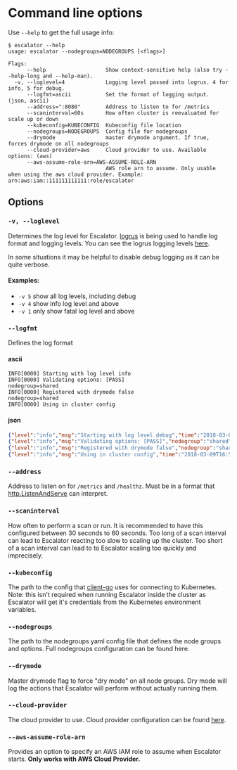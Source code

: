 # Command line options

Use `--help` to get the full usage info:

```
$ escalator --help
usage: escalator --nodegroups=NODEGROUPS [<flags>]

Flags:
      --help                   Show context-sensitive help (also try --help-long and --help-man).
  -v, --loglevel=4             Logging level passed into logrus. 4 for info, 5 for debug.
      --logfmt=ascii           Set the format of logging output. (json, ascii)
      --address=":8080"        Address to listen to for /metrics
      --scaninterval=60s       How often cluster is reevaluated for scale up or down
      --kubeconfig=KUBECONFIG  Kubeconfig file location
      --nodegroups=NODEGROUPS  Config file for nodegroups
      --drymode                master drymode argument. If true, forces drymode on all nodegroups
      --cloud-provider=aws     Cloud provider to use. Available options: (aws)
      --aws-assume-role-arn=AWS-ASSUME-ROLE-ARN  
                               AWS role arn to assume. Only usable when using the aws cloud provider. Example: arn:aws:iam::111111111111:role/escalator
```

## Options

### `-v, --loglevel`

Determines the log level for Escalator. [logrus](https://github.com/sirupsen/logrus) is being used to handle log format
and logging levels. You can see the logrus logging levels [here](https://github.com/sirupsen/logrus#level-logging).

In some situations it may be helpful to disable debug logging as it can be quite verbose.

#### Examples:

- `-v 5` show all log levels, including debug
- `-v 4` show info log level and above
- `-v 1` only show fatal log level and above

### `--logfmt`

Defines the log format

#### ascii

```
INFO[0000] Starting with log level info                 
INFO[0000] Validating options: [PASS]                    nodegroup=shared
INFO[0000] Registered with drymode false                 nodegroup=shared
INFO[0000] Using in cluster config          
```

#### json

```json
{"level":"info","msg":"Starting with log level debug","time":"2018-03-09T16:53:33+11:00"}
{"level":"info","msg":"Validating options: [PASS]","nodegroup":"shared","time":"2018-03-09T16:53:33+11:00"}
{"level":"info","msg":"Registered with drymode false","nodegroup":"shared","time":"2018-03-09T16:53:33+11:00"}
{"level":"info","msg":"Using in cluster config","time":"2018-03-09T16:53:33+11:00"}
```

### `--address`

Address to listen on for `/metrics` and `/healthz`. Must be in a format that 
[http.ListenAndServe](https://golang.org/pkg/net/http/#ListenAndServe) can interpret.

### `--scaninterval`

How often to perform a scan or run. It is recommended to have this configured between 30 seconds to 60 seconds.
Too long of a scan interval can lead to Escalator reacting too slow to scaling up the cluster. 
Too short of a scan interval can lead to to Escalator scaling too quickly and imprecisely.

### `--kubeconfig`

The path to the config that [client-go](https://github.com/kubernetes/client-go) uses for connecting to Kubernetes.
Note: this isn't required when running Escalator inside the cluster as Escalator will get it's credentials from 
the Kubernetes environment variables.

### `--nodegroups`

The path to the nodegroups yaml config file that defines the node groups and options. Full nodegroups configuration
can be found here.

### `--drymode`

Master drymode flag to force "dry mode" on all node groups. Dry mode will log the actions that Escalator will perform
without actually running them.

### `--cloud-provider`

The cloud provider to use. Cloud provider configuration can be found [here](../deployment/README.md).

### `--aws-assume-role-arn`

Provides an option to specify an AWS IAM role to assume when Escalator starts. **Only works with AWS Cloud Provider.**
